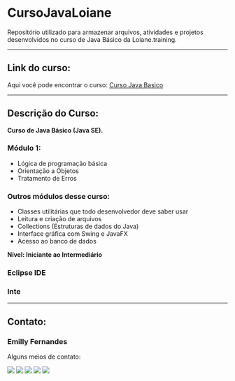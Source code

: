 # CursoJavaLoiane
Repositório utilizado para armazenar arquivos, atividades e projetos desenvolvidos no curso de Java Básico da Loiane.training.

---
## Link do curso:
Aqui você pode encontrar o curso:
[Curso Java Basico](https://loiane.training/curso/java-basico)

---
## Descrição do Curso:
<b>Curso de Java Básico (Java SE).</b>

### Módulo 1:
* Lógica de programação básica
* Orientação a Objetos
* Tratamento de Erros

### Outros módulos desse curso:
* Classes utilitárias que todo desenvolvedor deve saber usar
* Leitura e criação de arquivos
* Collections (Estruturas de dados do Java)
* Interface gráfica com Swing e JavaFX
* Acesso ao banco de dados

<b>Nível: Iniciante ao Intermediário</b>

### Eclipse IDE

### Inte


---
## Contato:
### Emilly Fernandes
Alguns meios de contato:
<div>
<a href="https://wa.me/5531989018696?text=Me+mande+um+Oi+%3A%29" target="_blank"><img src="https://img.shields.io/badge/WhatsApp-25D366?style=for-the-badge&logo=whatsapp&logoColor=white" target="_blank"></a>
<a href="https://instagram.com/emillygarai" target="_blank"><img src="https://img.shields.io/badge/-Instagram-%23E4405F?style=for-the-badge&logo=instagram&logoColor=white" target="_blank"></a>
<a href="https://twitter.com/emilly_fernads" target="_blank"><img src="https://img.shields.io/badge/Twitter-1DA1F2?style=for-the-badge&logo=twitter&logoColor=white" target="_blank"></a>
<a href = "mailto:emilly.fernandesads@gmail.com"><img src="https://img.shields.io/badge/Gmail-D14836?style=for-the-badge&logo=gmail&logoColor=white" target="_blank"></a>
<a href="https://www.linkedin.com/in/emilly-fernandes-alves-de-souza-2b451a24b" target="_blank"><img src="https://img.shields.io/badge/-LinkedIn-%230077B5?style=for-the-badge&logo=linkedin&logoColor=white" target="_blank"></a>   
</div>
